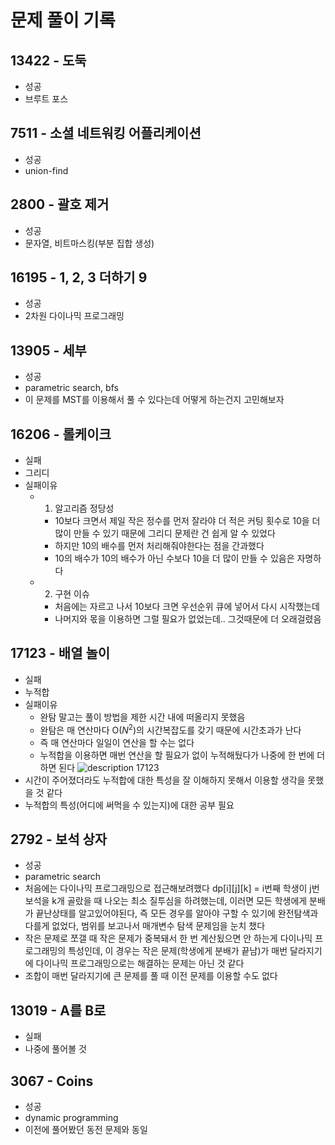 # 문제 풀이 기록

## 13422 - 도둑

- 성공
- 브루트 포스

## 7511 - 소셜 네트워킹 어플리케이션

- 성공
- union-find

## 2800 - 괄호 제거

- 성공
- 문자열, 비트마스킹(부분 집합 생성)

## 16195 - 1, 2, 3 더하기 9

- 성공
- 2차원 다이나믹 프로그래밍

## 13905 - 세부

- 성공
- parametric search, bfs
- 이 문제를 MST를 이용해서 풀 수 있다는데 어떻게 하는건지 고민해보자

## 16206 - 롤케이크

- 실패
- 그리디
- 실패이유
  - 1. 알고리즘 정당성
    - 10보다 크면서 제일 작은 정수를 먼저 잘라야 더 적은 커팅 횟수로 10을 더 많이 만들 수 있기 때문에 그리디 문제란 건 쉽게 알 수 있었다
    - 하지만 10의 배수를 먼저 처리해줘야한다는 점을 간과했다
    - 10의 배수가 10의 배수가 아닌 수보다 10을 더 많이 만들 수 있음은 자명하다
  - 2. 구현 이슈
    - 처음에는 자르고 나서 10보다 크면 우선순위 큐에 넣어서 다시 시작했는데
    - 나머지와 몫을 이용하면 그럴 필요가 없었는데.. 그것때문에 더 오래걸렸음

## 17123 - 배열 놀이

- 실패
- 누적합
- 실패이유
  - 완탐 말고는 풀이 방법을 제한 시간 내에 떠올리지 못했음
  - 완탐은 매 연산마다 O($N^2$)의 시간복잡도를 갖기 때문에 시간초과가 난다
  - 즉 매 연산마다 일일이 연산을 할 수는 없다
  - 누적합을 이용하면 매번 연산을 할 필요가 없이 누적해뒀다가 나중에 한 번에 더하면 된다
    ![description 17123](https://user-images.githubusercontent.com/48282185/216264470-bd9b9568-6953-42df-be3a-b2c0212716b9.png)
- 시간이 주어졌더라도 누적합에 대한 특성을 잘 이해하지 못해서 이용할 생각을 못했을 것 같다
- 누적합의 특성(어디에 써먹을 수 있는지)에 대한 공부 필요

## 2792 - 보석 상자

- 성공
- parametric search
- 처음에는 다이나믹 프로그래밍으로 접근해보려했다 dp[i][j][k] = i번째 학생이 j번 보석을 k개 골랐을 때 나오는 최소 질투심을 하려했는데, 이러면 모든 학생에게 분배가 끝난상태를 알고있어야된다, 즉 모든 경우를 알아야 구할 수 있기에 완전탐색과 다를게 없었다, 범위를 보고나서 매개변수 탐색 문제임을 눈치 챘다
- 작은 문제로 쪼갤 때 작은 문제가 중복돼서 한 번 계산됬으면 안 하는게 다이나믹 프로그래밍의 특성인데, 이 경우는 작은 문제(학생에게 분배가 끝남)가 매번 달라지기에 다이나믹 프로그래밍으로는 해결하는 문제는 아닌 것 같다
- 조합이 매번 달라지기에 큰 문제를 풀 때 이전 문제를 이용할 수도 없다

## 13019 - A를 B로

- 실패
- 나중에 풀어볼 것

## 3067 - Coins

- 성공
- dynamic programming
- 이전에 풀어봤던 동전 문제와 동일
